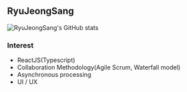 ## RyuJeongSang

![RyuJeongSang's GitHub stats](https://github-readme-stats.vercel.app/api?username=RyuJeongSang&show_icons=true&theme=radical)

### Interest

- ReactJS(Typescript)
- Collaboration Methodology(Agile Scrum, Waterfall model)
- Asynchronous processing
- UI / UX
